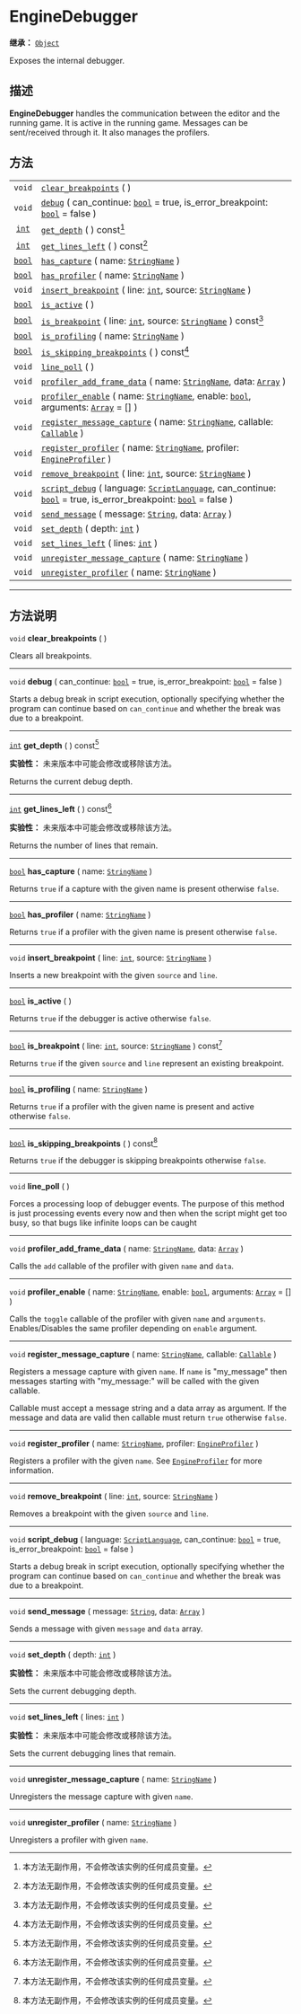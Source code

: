 <!-- ⚠ 请勿编辑本文件 ⚠ -->
<!-- 本文档使用脚本从 WeDot 引擎源码仓库生成。 -->
<!-- 生成脚本：https://github.com/WeDot-Engine/WeDot/tree/4.3/doc/tools/make_md.py； -->
<!-- 原文件：https://github.com/WeDot-Engine/WeDot/tree/4.3/doc/classes/EngineDebugger.xml。 -->

<div id="_class_enginedebugger"></div>

# EngineDebugger

**继承：** [`Object`](class_object.md)

Exposes the internal debugger.

## 描述

**EngineDebugger** handles the communication between the editor and the running game. It is active in the running game. Messages can be sent/received through it. It also manages the profilers.

## 方法

|||
|:-:|:--|
| `void`                  | [`clear_breakpoints`](#class_enginedebugger_method_clear_breakpoints) ( )                                                                                                                                                 |
| `void`                  | [`debug`](#class_enginedebugger_method_debug) ( can_continue: [`bool`](class_bool.md) = true, is_error_breakpoint: [`bool`](class_bool.md) = false )                                                                      |
| [`int`](class_int.md)   | [`get_depth`](#class_enginedebugger_method_get_depth) ( ) const[^const]                                                                                                                                                   |
| [`int`](class_int.md)   | [`get_lines_left`](#class_enginedebugger_method_get_lines_left) ( ) const[^const]                                                                                                                                         |
| [`bool`](class_bool.md) | [`has_capture`](#class_enginedebugger_method_has_capture) ( name: [`StringName`](class_stringname.md) )                                                                                                                   |
| [`bool`](class_bool.md) | [`has_profiler`](#class_enginedebugger_method_has_profiler) ( name: [`StringName`](class_stringname.md) )                                                                                                                 |
| `void`                  | [`insert_breakpoint`](#class_enginedebugger_method_insert_breakpoint) ( line: [`int`](class_int.md), source: [`StringName`](class_stringname.md) )                                                                        |
| [`bool`](class_bool.md) | [`is_active`](#class_enginedebugger_method_is_active) ( )                                                                                                                                                                 |
| [`bool`](class_bool.md) | [`is_breakpoint`](#class_enginedebugger_method_is_breakpoint) ( line: [`int`](class_int.md), source: [`StringName`](class_stringname.md) ) const[^const]                                                                  |
| [`bool`](class_bool.md) | [`is_profiling`](#class_enginedebugger_method_is_profiling) ( name: [`StringName`](class_stringname.md) )                                                                                                                 |
| [`bool`](class_bool.md) | [`is_skipping_breakpoints`](#class_enginedebugger_method_is_skipping_breakpoints) ( ) const[^const]                                                                                                                       |
| `void`                  | [`line_poll`](#class_enginedebugger_method_line_poll) ( )                                                                                                                                                                 |
| `void`                  | [`profiler_add_frame_data`](#class_enginedebugger_method_profiler_add_frame_data) ( name: [`StringName`](class_stringname.md), data: [`Array`](class_array.md) )                                                          |
| `void`                  | [`profiler_enable`](#class_enginedebugger_method_profiler_enable) ( name: [`StringName`](class_stringname.md), enable: [`bool`](class_bool.md), arguments: [`Array`](class_array.md) = [] )                               |
| `void`                  | [`register_message_capture`](#class_enginedebugger_method_register_message_capture) ( name: [`StringName`](class_stringname.md), callable: [`Callable`](class_callable.md) )                                              |
| `void`                  | [`register_profiler`](#class_enginedebugger_method_register_profiler) ( name: [`StringName`](class_stringname.md), profiler: [`EngineProfiler`](class_engineprofiler.md) )                                                |
| `void`                  | [`remove_breakpoint`](#class_enginedebugger_method_remove_breakpoint) ( line: [`int`](class_int.md), source: [`StringName`](class_stringname.md) )                                                                        |
| `void`                  | [`script_debug`](#class_enginedebugger_method_script_debug) ( language: [`ScriptLanguage`](class_scriptlanguage.md), can_continue: [`bool`](class_bool.md) = true, is_error_breakpoint: [`bool`](class_bool.md) = false ) |
| `void`                  | [`send_message`](#class_enginedebugger_method_send_message) ( message: [`String`](class_string.md), data: [`Array`](class_array.md) )                                                                                     |
| `void`                  | [`set_depth`](#class_enginedebugger_method_set_depth) ( depth: [`int`](class_int.md) )                                                                                                                                    |
| `void`                  | [`set_lines_left`](#class_enginedebugger_method_set_lines_left) ( lines: [`int`](class_int.md) )                                                                                                                          |
| `void`                  | [`unregister_message_capture`](#class_enginedebugger_method_unregister_message_capture) ( name: [`StringName`](class_stringname.md) )                                                                                     |
| `void`                  | [`unregister_profiler`](#class_enginedebugger_method_unregister_profiler) ( name: [`StringName`](class_stringname.md) )                                                                                                   |

<!-- rst-class:: classref-section-separator -->

---

## 方法说明

<div id="_class_enginedebugger_method_clear_breakpoints"></div>

`void` **clear_breakpoints** ( )<div id="class_enginedebugger_method_clear_breakpoints"></div>

Clears all breakpoints.

<!-- rst-class:: classref-item-separator -->

---

<div id="_class_enginedebugger_method_debug"></div>

`void` **debug** ( can_continue: [`bool`](class_bool.md) = true, is_error_breakpoint: [`bool`](class_bool.md) = false )<div id="class_enginedebugger_method_debug"></div>

Starts a debug break in script execution, optionally specifying whether the program can continue based on `can_continue` and whether the break was due to a breakpoint.

<!-- rst-class:: classref-item-separator -->

---

<div id="_class_enginedebugger_method_get_depth"></div>

[`int`](class_int.md) **get_depth** ( ) const[^const]<div id="class_enginedebugger_method_get_depth"></div>

**实验性：** 未来版本中可能会修改或移除该方法。

Returns the current debug depth.

<!-- rst-class:: classref-item-separator -->

---

<div id="_class_enginedebugger_method_get_lines_left"></div>

[`int`](class_int.md) **get_lines_left** ( ) const[^const]<div id="class_enginedebugger_method_get_lines_left"></div>

**实验性：** 未来版本中可能会修改或移除该方法。

Returns the number of lines that remain.

<!-- rst-class:: classref-item-separator -->

---

<div id="_class_enginedebugger_method_has_capture"></div>

[`bool`](class_bool.md) **has_capture** ( name: [`StringName`](class_stringname.md) )<div id="class_enginedebugger_method_has_capture"></div>

Returns `true` if a capture with the given name is present otherwise `false`.

<!-- rst-class:: classref-item-separator -->

---

<div id="_class_enginedebugger_method_has_profiler"></div>

[`bool`](class_bool.md) **has_profiler** ( name: [`StringName`](class_stringname.md) )<div id="class_enginedebugger_method_has_profiler"></div>

Returns `true` if a profiler with the given name is present otherwise `false`.

<!-- rst-class:: classref-item-separator -->

---

<div id="_class_enginedebugger_method_insert_breakpoint"></div>

`void` **insert_breakpoint** ( line: [`int`](class_int.md), source: [`StringName`](class_stringname.md) )<div id="class_enginedebugger_method_insert_breakpoint"></div>

Inserts a new breakpoint with the given `source` and `line`.

<!-- rst-class:: classref-item-separator -->

---

<div id="_class_enginedebugger_method_is_active"></div>

[`bool`](class_bool.md) **is_active** ( )<div id="class_enginedebugger_method_is_active"></div>

Returns `true` if the debugger is active otherwise `false`.

<!-- rst-class:: classref-item-separator -->

---

<div id="_class_enginedebugger_method_is_breakpoint"></div>

[`bool`](class_bool.md) **is_breakpoint** ( line: [`int`](class_int.md), source: [`StringName`](class_stringname.md) ) const[^const]<div id="class_enginedebugger_method_is_breakpoint"></div>

Returns `true` if the given `source` and `line` represent an existing breakpoint.

<!-- rst-class:: classref-item-separator -->

---

<div id="_class_enginedebugger_method_is_profiling"></div>

[`bool`](class_bool.md) **is_profiling** ( name: [`StringName`](class_stringname.md) )<div id="class_enginedebugger_method_is_profiling"></div>

Returns `true` if a profiler with the given name is present and active otherwise `false`.

<!-- rst-class:: classref-item-separator -->

---

<div id="_class_enginedebugger_method_is_skipping_breakpoints"></div>

[`bool`](class_bool.md) **is_skipping_breakpoints** ( ) const[^const]<div id="class_enginedebugger_method_is_skipping_breakpoints"></div>

Returns `true` if the debugger is skipping breakpoints otherwise `false`.

<!-- rst-class:: classref-item-separator -->

---

<div id="_class_enginedebugger_method_line_poll"></div>

`void` **line_poll** ( )<div id="class_enginedebugger_method_line_poll"></div>

Forces a processing loop of debugger events. The purpose of this method is just processing events every now and then when the script might get too busy, so that bugs like infinite loops can be caught

<!-- rst-class:: classref-item-separator -->

---

<div id="_class_enginedebugger_method_profiler_add_frame_data"></div>

`void` **profiler_add_frame_data** ( name: [`StringName`](class_stringname.md), data: [`Array`](class_array.md) )<div id="class_enginedebugger_method_profiler_add_frame_data"></div>

Calls the `add` callable of the profiler with given `name` and `data`.

<!-- rst-class:: classref-item-separator -->

---

<div id="_class_enginedebugger_method_profiler_enable"></div>

`void` **profiler_enable** ( name: [`StringName`](class_stringname.md), enable: [`bool`](class_bool.md), arguments: [`Array`](class_array.md) = [] )<div id="class_enginedebugger_method_profiler_enable"></div>

Calls the `toggle` callable of the profiler with given `name` and `arguments`. Enables/Disables the same profiler depending on `enable` argument.

<!-- rst-class:: classref-item-separator -->

---

<div id="_class_enginedebugger_method_register_message_capture"></div>

`void` **register_message_capture** ( name: [`StringName`](class_stringname.md), callable: [`Callable`](class_callable.md) )<div id="class_enginedebugger_method_register_message_capture"></div>

Registers a message capture with given `name`. If `name` is "my_message" then messages starting with "my_message:" will be called with the given callable.

Callable must accept a message string and a data array as argument. If the message and data are valid then callable must return `true` otherwise `false`.

<!-- rst-class:: classref-item-separator -->

---

<div id="_class_enginedebugger_method_register_profiler"></div>

`void` **register_profiler** ( name: [`StringName`](class_stringname.md), profiler: [`EngineProfiler`](class_engineprofiler.md) )<div id="class_enginedebugger_method_register_profiler"></div>

Registers a profiler with the given `name`. See [`EngineProfiler`](class_engineprofiler.md) for more information.

<!-- rst-class:: classref-item-separator -->

---

<div id="_class_enginedebugger_method_remove_breakpoint"></div>

`void` **remove_breakpoint** ( line: [`int`](class_int.md), source: [`StringName`](class_stringname.md) )<div id="class_enginedebugger_method_remove_breakpoint"></div>

Removes a breakpoint with the given `source` and `line`.

<!-- rst-class:: classref-item-separator -->

---

<div id="_class_enginedebugger_method_script_debug"></div>

`void` **script_debug** ( language: [`ScriptLanguage`](class_scriptlanguage.md), can_continue: [`bool`](class_bool.md) = true, is_error_breakpoint: [`bool`](class_bool.md) = false )<div id="class_enginedebugger_method_script_debug"></div>

Starts a debug break in script execution, optionally specifying whether the program can continue based on `can_continue` and whether the break was due to a breakpoint.

<!-- rst-class:: classref-item-separator -->

---

<div id="_class_enginedebugger_method_send_message"></div>

`void` **send_message** ( message: [`String`](class_string.md), data: [`Array`](class_array.md) )<div id="class_enginedebugger_method_send_message"></div>

Sends a message with given `message` and `data` array.

<!-- rst-class:: classref-item-separator -->

---

<div id="_class_enginedebugger_method_set_depth"></div>

`void` **set_depth** ( depth: [`int`](class_int.md) )<div id="class_enginedebugger_method_set_depth"></div>

**实验性：** 未来版本中可能会修改或移除该方法。

Sets the current debugging depth.

<!-- rst-class:: classref-item-separator -->

---

<div id="_class_enginedebugger_method_set_lines_left"></div>

`void` **set_lines_left** ( lines: [`int`](class_int.md) )<div id="class_enginedebugger_method_set_lines_left"></div>

**实验性：** 未来版本中可能会修改或移除该方法。

Sets the current debugging lines that remain.

<!-- rst-class:: classref-item-separator -->

---

<div id="_class_enginedebugger_method_unregister_message_capture"></div>

`void` **unregister_message_capture** ( name: [`StringName`](class_stringname.md) )<div id="class_enginedebugger_method_unregister_message_capture"></div>

Unregisters the message capture with given `name`.

<!-- rst-class:: classref-item-separator -->

---

<div id="_class_enginedebugger_method_unregister_profiler"></div>

`void` **unregister_profiler** ( name: [`StringName`](class_stringname.md) )<div id="class_enginedebugger_method_unregister_profiler"></div>

Unregisters a profiler with given `name`.

[^virtual]: 本方法通常需要用户覆盖才能生效。
[^const]: 本方法无副作用，不会修改该实例的任何成员变量。
[^vararg]: 本方法除了能接受在此处描述的参数外，还能够继续接受任意数量的参数。
[^constructor]: 本方法用于构造某个类型。
[^static]: 调用本方法无需实例，可直接使用类名进行调用。
[^operator]: 本方法描述的是使用本类型作为左操作数的有效运算符。
[^bitfield]: 这个值是由下列位标志构成位掩码的整数。
[^void]: 无返回值。

